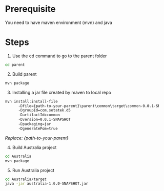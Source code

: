 # Prerequisite
You need to have maven environment (mvn) and java

# Steps

1. Use the cd command to go to the parent folder
```bash
cd parent
```

2. Build parent
```bash
mvn package
```

3. Installing a jar file created by maven to local repo
```bash
mvn install:install-file  
      -Dfile={path-to-your-parent}\parent\common\target\common-0.0.1-SNAPSHOT.jar 
      -DgroupId=com.sotatek.d5 
      -DartifactId=common 
      -Dversion=0.0.1-SNAPSHOT 
      -Dpackaging=jar 
      -DgeneratePom=true
```
   *Replace: {path-to-your-parent}*

4. Build Australia project
```bash
cd Australia
mvn package
```

5. Run Australia project
```bash
cd Australia/target
java -jar australia-1.0.0-SNAPSHOT.jar
```




